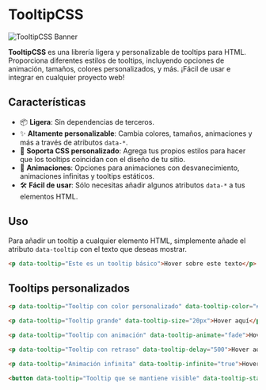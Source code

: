 # TooltipCSS

![TooltipCSS Banner](./dist/img/banner.png)

**TooltipCSS** es una librería ligera y personalizable de tooltips para HTML. Proporciona diferentes estilos de tooltips, incluyendo opciones de animación, tamaños, colores personalizados, y más. ¡Fácil de usar e integrar en cualquier proyecto web!

## Características

- 📦 **Ligera**: Sin dependencias de terceros.
- ✨ **Altamente personalizable**: Cambia colores, tamaños, animaciones y más a través de atributos `data-*`.
- 🎨 **Soporta CSS personalizado**: Agrega tus propios estilos para hacer que los tooltips coincidan con el diseño de tu sitio.
- 🔄 **Animaciones**: Opciones para animaciones con desvanecimiento, animaciones infinitas y tooltips estáticos.
- 🛠️ **Fácil de usar**: Sólo necesitas añadir algunos atributos `data-*` a tus elementos HTML.

## Uso

Para añadir un tooltip a cualquier elemento HTML, simplemente añade el atributo `data-tooltip` con el texto que deseas mostrar.

```html
<p data-tooltip="Este es un tooltip básico">Hover sobre este texto</p>

```

## Tooltips personalizados

```html
<p data-tooltip="Tooltip con color personalizado" data-tooltip-color="#ff5733">Hover aquí</p>

<p data-tooltip="Tooltip grande" data-tooltip-size="20px">Hover aquí</p>

<p data-tooltip="Tooltip con animación" data-tooltip-animate="fade">Hover aquí</p>

<p data-tooltip="Tooltip con retraso" data-tooltip-delay="500">Hover aquí</p>

<p data-tooltip="Animación infinita" data-tooltip-infinite="true">Hover aquí</p>

<button data-tooltip="Tooltip que se mantiene visible" data-tooltip-static="true">Hover aquí</button>

```
